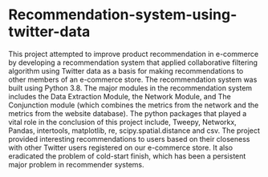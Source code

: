 # Recommendation-system-using-twitter-data
This project attempted to improve product recommendation in e-commerce by developing a recommendation system that applied collaborative filtering algorithm using Twitter data as a basis for making recommendations to other members of an e-commerce store. The recommendation system was built using Python 3.8. The major modules in the recommendation system includes the Data Extraction Module, the Network Module, and The Conjunction module (which combines the metrics from the network and the metrics from the website database). The python packages that played a vital role in the conclusion of this project include, Tweepy, Networkx, Pandas, intertools, matplotlib, re, scipy.spatial.distance and csv. The project provided interesting recommendations to users based on their closeness with other Twitter users registered on our e-commerce store. It also eradicated the problem of cold-start finish, which has been a persistent major problem in recommender systems.
